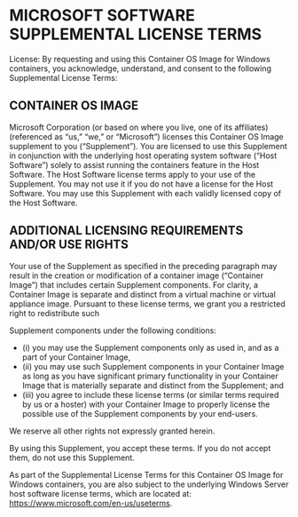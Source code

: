 
# MICROSOFT SOFTWARE SUPPLEMENTAL LICENSE TERMS

License:  By requesting and using this Container OS Image for Windows containers, you acknowledge, understand, and consent to the following Supplemental License Terms:

## CONTAINER OS IMAGE 

Microsoft Corporation (or based on where you live, one of its affiliates) (referenced as “us,” “we,” or “Microsoft”) licenses this Container OS Image supplement to you (“Supplement”). You are licensed to use this Supplement in conjunction with the underlying host operating system software (“Host Software”) solely to assist running the containers feature in the Host Software.  The Host Software license terms apply to your use of the Supplement. You may not use it if you do not have a license for the Host Software. You may use this Supplement with each validly licensed copy of the Host Software.

## ADDITIONAL LICENSING REQUIREMENTS AND/OR USE RIGHTS 

Your use of the Supplement as specified in the preceding paragraph may result in the creation or modification of a container image (“Container Image”) that includes certain Supplement components. For clarity, a Container Image is separate and distinct from a virtual machine or virtual appliance image.  Pursuant to these license terms, we grant you a restricted right to redistribute such 

Supplement components under the following conditions:

  - (i) you may use the Supplement components only as used in, and as a part of your Container Image,
  - (ii) you may use such Supplement components in your Container Image as long as you have significant primary functionality in your Container Image that is materially separate and distinct from the Supplement; and 
  - (iii) you agree to include these license terms (or similar terms required by us or a hoster) with your Container Image to properly license the possible use of the Supplement components by your end-users.

We reserve all other rights not expressly granted herein.

By using this Supplement, you accept these terms. If you do not accept them, do not use this Supplement.

As part of the Supplemental License Terms for this Container OS Image for Windows containers, you are also subject to the underlying Windows Server host software license terms, which are located at: https://www.microsoft.com/en-us/useterms.  

